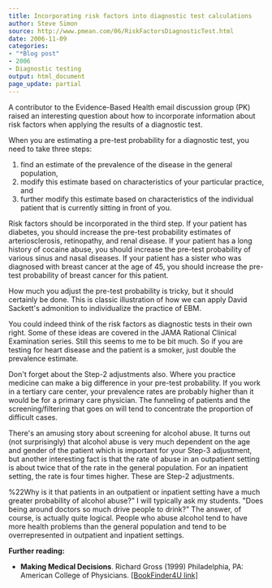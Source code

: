 ```yaml
---
title: Incorporating risk factors into diagnostic test calculations
author: Steve Simon
source: http://www.pmean.com/06/RiskFactorsDiagnosticTest.html
date: 2006-11-09
categories:
- "*Blog post"
- 2006
- Diagnostic testing
output: html_document
page_update: partial
---
```


A contributor to the Evidence-Based Health email discussion group (PK)
raised an interesting question about how to incorporate information
about risk factors when applying the results of a diagnostic test.

When you are estimating a pre-test probability for a diagnostic test,
you need to take three steps:

1.  find an estimate of the prevalence of the disease in the general
    population,
2.  modify this estimate based on characteristics of your particular
    practice, and
3.  further modify this estimate based on characteristics of the
    individual patient that is currently sitting in front of you.

Risk factors should be incorporated in the third step. If your patient
has diabetes, you should increase the pre-test probability estimates of
arteriosclerosis, retinopathy, and renal disease. If your patient has a
long history of cocaine abuse, you should increase the pre-test
probability of various sinus and nasal diseases. If your patient has a
sister who was diagnosed with breast cancer at the age of 45, you should
increase the pre-test probability of breast cancer for this patient.

How much you adjust the pre-test probability is tricky, but it should
certainly be done. This is classic illustration of how we can apply
David Sackett's admonition to individualize the practice of EBM.

You could indeed think of the risk factors as diagnostic tests in their
own right. Some of these ideas are covered in the JAMA Rational Clinical
Examination series. Still this seems to me to be bit much. So if you are
testing for heart disease and the patient is a smoker, just double the
prevalence estimate.

Don't forget about the Step-2 adjustments also. Where you practice
medicine can make a big difference in your pre-test probability. If you
work in a tertiary care center, your prevalence rates are probably
higher than it would be for a primary care physician. The funneling of
patients and the screening/filtering that goes on will tend to
concentrate the proportion of difficult cases.

There's an amusing story about screening for alcohol abuse. It turns
out (not surprisingly) that alcohol abuse is very much dependent on the
age and gender of the patient which is important for your Step-3
adjustment, but another interesting fact is that the rate of abuse in an
outpatient setting is about twice that of the rate in the general
population. For an inpatient setting, the rate is four times higher.
These are Step-2 adjustments.

\%22Why is it that patients in an outpatient or inpatient setting have a
much greater probability of alcohol abuse?" I will typically ask my
students. "Does being around doctors so much drive people to drink?"
The answer, of course, is actually quite logical. People who abuse
alcohol tend to have more health problems than the general population
and tend to be overrepresented in outpatient and inpatient settings.

**Further reading:**

-   **Making Medical Decisions**. Richard Gross (1999) Philadelphia, PA:
    American College of Physicians. [\[BookFinder4U
    link\]](http://www.bookfinder4u.com/detail/0943126754.html)
